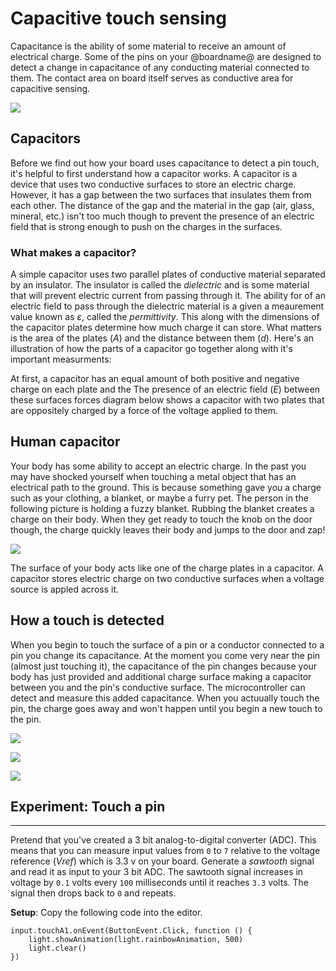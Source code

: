 # Capacitive touch sensing

Capacitance is the ability of some material to receive an amount of electrical charge. Some of the pins on your @boardname@ are designed to detect a change in capacitance of any conducting material connected to them. The contact area on board itself serves as conductive area for capacitive sensing.

![](/static/cp/learn/pins-tutorial/capacitive-touch/touch-press.jpg)


## Capacitors

Before we find out how your board uses capacitance to detect a pin touch, it's helpful to first understand how a capacitor works. A capacitor is a device that uses two conductive surfaces to store an electric charge. However, it has a gap between the two surfaces that insulates them from each other. The distance of the gap and the material in the gap (air, glass, mineral, etc.) isn't too much though to prevent the presence of an electric field that is strong enough to push on the charges in the surfaces.

### What makes a capacitor?

A simple capacitor uses two parallel plates of conductive material separated by an insulator. The insulator is called the _dielectric_ and is some material that will prevent electric current from passing through it. The ability for of an electric field to pass through the dielectric material is a given a meaurement value known as *ε*, called the _permittivity_. This along with the dimensions of the capacitor plates determine how much charge it can store. What matters is the area of the plates (*A*) and the distance between them (*d*). Here's an illustration of how the parts of a capacitor go together along with it's important measurments:

At first, a capacitor has an equal amount of both positive and negative charge on each plate and the The presence of an electric field (*E*) between these surfaces forces  diagram below shows a capacitor with two plates that are oppositely charged by a force of the voltage applied to them.

## Human capacitor

Your body has some ability to accept an electric charge. In the past you may have shocked yourself when touching a metal object that has an electrical path to the ground. This is because something gave you a charge such as your clothing, a blanket, or maybe a furry pet. The person in the following picture is holding a fuzzy blanket. Rubbing the blanket creates a charge on their body. When they get ready to touch the knob on the door though, the charge quickly leaves their body and jumps to the door and zap!

![](/static/cp/learn/pins-tutorial/capacitive-touch/body-static.gif)

The surface of your body acts like one of the charge plates in a capacitor. A capacitor stores electric charge on two conductive surfaces when a voltage source is appled across it.


## How a touch is detected

When you begin to touch the surface of a pin or a conductor connected to a pin you change its capacitance. At the moment you come very near the pin (almost just touching it), the capacitance of the pin changes because your body has just provided and additional charge surface making a capacitor between you and the pin's conductive surface. The microcontroller can detect and measure this added capacitance. When you actuually touch the pin, the charge goes away and won't happen until you begin a new touch to the pin.

![](/static/cp/learn/pins-tutorial/capacitive-touch/pin-capacitance.jpg)

![](/static/cp/learn/pins-tutorial/capacitive-touch/touch-capacitance.jpg)

![](/static/cp/learn/pins-tutorial/capacitive-touch/pin-touch.gif)

## Experiment: Touch a pin

---

Pretend that you've created a 3 bit analog-to-digital converter (ADC). This means that you can measure input values from `0` to `7` relative to the voltage reference (_Vref_) which is 3.3 v on your board. Generate a _sawtooth_ signal and read it as input to your 3 bit ADC. The sawtooth signal increases in voltage by `0.1` volts every `100` milliseconds until it reaches `3.3` volts. The signal then drops back to `0` and repeats.

**Setup**: Copy the following code into the editor.

```blocks
input.touchA1.onEvent(ButtonEvent.Click, function () {
    light.showAnimation(light.rainbowAnimation, 500)
    light.clear()
})
```